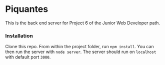 # Piquantes #

This is the back end server for Project 6 of the Junior Web Developer path.

### Installation ###

Clone this repo. From within the project folder, run `npm install`. You 
can then run the server with `node server`. 
The server should run on `localhost` with default port `3000`. 